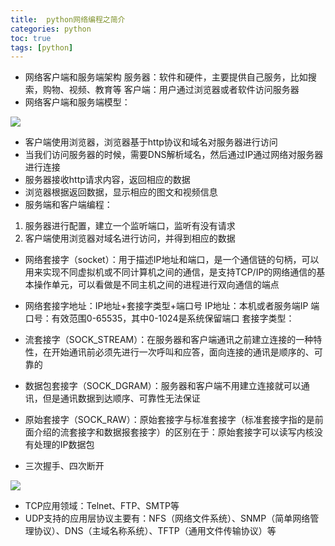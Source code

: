 ```yaml
---
title:  python网络编程之简介
categories: python   
toc: true  
tags: [python]
---
```



* 网络客户端和服务端架构
 服务器：软件和硬件，主要提供自己服务，比如搜索，购物、视频、教育等
 客户端：用户通过浏览器或者软件访问服务器
* 网络客户端和服务端模型：

![](http://ols7leonh.bkt.clouddn.com//assert/img/python/network/jianjie_1.png)

* 客户端使用浏览器，浏览器基于http协议和域名对服务器进行访问
* 当我们访问服务器的时候，需要DNS解析域名，然后通过IP通过网络对服务器进行连接
* 服务器接收http请求内容，返回相应的数据
* 浏览器根据返回数据，显示相应的图文和视频信息
* 服务端和客户端编程：
 1. 服务器进行配置，建立一个监听端口，监听有没有请求
 2. 客户端使用浏览器对域名进行访问，并得到相应的数据
* 网络套接字（socket）：用于描述IP地址和端口，是一个通信链的句柄，可以用来实现不同虚拟机或不同计算机之间的通信，是支持TCP/IP的网络通信的基本操作单元，可以看做是不同主机之间的进程进行双向通信的端点
* 网络套接字地址：IP地址+套接字类型+端口号
 IP地址：本机或者服务端IP
 端口号：有效范围0-65535，其中0-1024是系统保留端口
 套接字类型：
 * 流套接字（SOCK_STREAM）：在服务器和客户端通讯之前建立连接的一种特性，在开始通讯前必须先进行一次呼叫和应答，面向连接的通讯是顺序的、可靠的
 * 数据包套接字（SOCK_DGRAM）：服务器和客户端不用建立连接就可以通讯，但是通讯数据到达顺序、可靠性无法保证
 * 原始套接字（SOCK_RAW）：原始套接字与标准套接字（标准套接字指的是前面介绍的流套接字和数据报套接字）的区别在于：原始套接字可以读写内核没有处理的IP数据包

* 三次握手、四次断开
 
![](http://ols7leonh.bkt.clouddn.com//assert/img/python/network/jianjie_2.png)
 
 
* TCP应用领域：Telnet、FTP、SMTP等
* UDP支持的应用层协议主要有：NFS（网络文件系统）、SNMP（简单网络管理协议）、DNS（主域名称系统）、TFTP（通用文件传输协议）等
 
 


